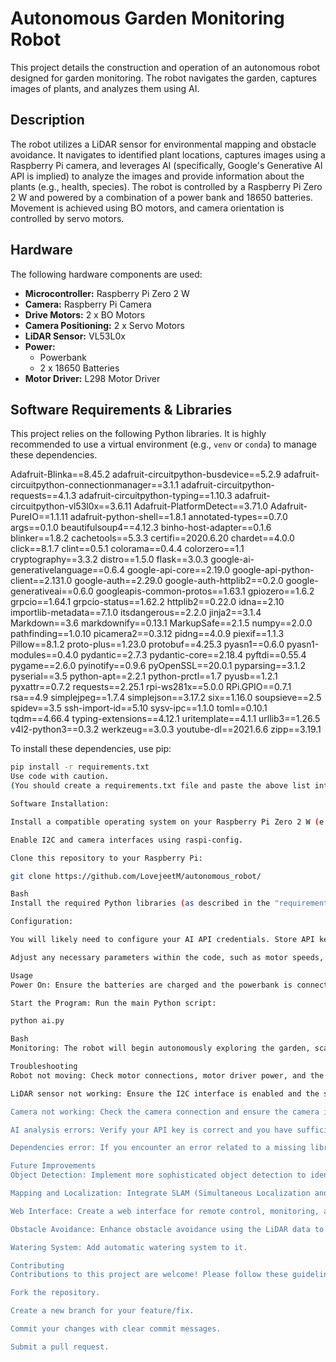 # Autonomous Garden Monitoring Robot

This project details the construction and operation of an autonomous robot designed for garden monitoring. The robot navigates the garden, captures images of plants, and analyzes them using AI.

## Description

The robot utilizes a LiDAR sensor for environmental mapping and obstacle avoidance.  It navigates to identified plant locations, captures images using a Raspberry Pi camera, and leverages AI (specifically, Google's Generative AI API is implied) to analyze the images and provide information about the plants (e.g., health, species). The robot is controlled by a Raspberry Pi Zero 2 W and powered by a combination of a power bank and 18650 batteries.  Movement is achieved using BO motors, and camera orientation is controlled by servo motors.

## Hardware

The following hardware components are used:

*   **Microcontroller:** Raspberry Pi Zero 2 W
*   **Camera:** Raspberry Pi Camera
*   **Drive Motors:** 2 x BO Motors
*   **Camera Positioning:** 2 x Servo Motors
*   **LiDAR Sensor:** VL53L0x
*   **Power:**
    *   Powerbank
    *   2 x 18650 Batteries
*   **Motor Driver:** L298 Motor Driver

## Software Requirements & Libraries

This project relies on the following Python libraries.  It is highly recommended to use a virtual environment (e.g., `venv` or `conda`) to manage these dependencies.

Adafruit-Blinka==8.45.2
adafruit-circuitpython-busdevice==5.2.9
adafruit-circuitpython-connectionmanager==3.1.1
adafruit-circuitpython-requests==4.1.3
adafruit-circuitpython-typing==1.10.3
adafruit-circuitpython-vl53l0x==3.6.11
Adafruit-PlatformDetect==3.71.0
Adafruit-PureIO==1.1.11
adafruit-python-shell==1.8.1
annotated-types==0.7.0
args==0.1.0
beautifulsoup4==4.12.3
binho-host-adapter==0.1.6
blinker==1.8.2
cachetools==5.3.3
certifi==2020.6.20
chardet==4.0.0
click==8.1.7
clint==0.5.1
colorama==0.4.4
colorzero==1.1
cryptography==3.3.2
distro==1.5.0
flask==3.0.3
google-ai-generativelanguage==0.6.4
google-api-core==2.19.0
google-api-python-client==2.131.0
google-auth==2.29.0
google-auth-httplib2==0.2.0
google-generativeai==0.6.0
googleapis-common-protos==1.63.1
gpiozero==1.6.2
grpcio==1.64.1
grpcio-status==1.62.2
httplib2==0.22.0
idna==2.10
importlib-metadata==7.1.0
itsdangerous==2.2.0
jinja2==3.1.4
Markdown==3.6
markdownify==0.13.1
MarkupSafe==2.1.5
numpy==2.0.0
pathfinding==1.0.10
picamera2==0.3.12
pidng==4.0.9
piexif==1.1.3
Pillow==8.1.2
proto-plus==1.23.0
protobuf==4.25.3
pyasn1==0.6.0
pyasn1-modules==0.4.0
pydantic==2.7.3
pydantic-core==2.18.4
pyftdi==0.55.4
pygame==2.6.0
pyinotify==0.9.6
pyOpenSSL==20.0.1
pyparsing==3.1.2
pyserial==3.5
python-apt==2.2.1
python-prctl==1.7
pyusb==1.2.1
pyxattr==0.7.2
requests==2.25.1
rpi-ws281x==5.0.0
RPi.GPIO==0.7.1
rsa==4.9
simplejpeg==1.7.4
simplejson==3.17.2
six==1.16.0
soupsieve==2.5
spidev==3.5
ssh-import-id==5.10
sysv-ipc==1.1.0
toml==0.10.1
tqdm==4.66.4
typing-extensions==4.12.1
uritemplate==4.1.1
urllib3==1.26.5
v4l2-python3==0.3.2
werkzeug==3.0.3
youtube-dl==2021.6.6
zipp==3.19.1

To install these dependencies, use pip:

```bash
pip install -r requirements.txt
Use code with caution.
(You should create a requirements.txt file and paste the above list into it.)

Software Installation:

Install a compatible operating system on your Raspberry Pi Zero 2 W (e.g., Raspberry Pi OS Lite).

Enable I2C and camera interfaces using raspi-config.

Clone this repository to your Raspberry Pi:

git clone https://github.com/LovejeetM/autonomous_robot/

Bash
Install the required Python libraries (as described in the "requirements.txt" section).

Configuration:

You will likely need to configure your AI API credentials. Store API key in a secure manner (e.g., environment variables) and load them into your Python script. Do not hardcode your API key directly into the code.

Adjust any necessary parameters within the code, such as motor speeds, turning angles, camera resolution, and AI model settings, specific pins for connection.

Usage
Power On: Ensure the batteries are charged and the powerbank is connected. Power on the robot.

Start the Program: Run the main Python script:

python ai.py 

Bash
Monitoring: The robot will begin autonomously exploring the garden, scanning the environment, and analyzing plants.

Troubleshooting
Robot not moving: Check motor connections, motor driver power, and the L298 Motor Driver configuration. Verify that the gpiozero library is correctly installed and that the correct GPIO pins are being used in your code.

LiDAR sensor not working: Ensure the I2C interface is enabled and the sensor is correctly wired. Test the sensor with a simple I2C scanning script to confirm it's detected. Verify the adafruit-circuitpython-vl53l0x library is installed.

Camera not working: Check the camera connection and ensure the camera interface is enabled. Use libcamera-still or libcamera-vid to test basic camera functionality.

AI analysis errors: Verify your API key is correct and you have sufficient API usage credits. Check the API documentation for error codes and troubleshooting tips. Double-check the data format being sent to the API. Consider adding error handling (try-except blocks) around your API calls to gracefully handle potential issues.

Dependencies error: If you encounter an error related to a missing library, double-check that you have installed all dependencies correctly using pip install -r requirements.txt. If the error persists, try creating a fresh virtual environment and reinstalling the dependencies.

Future Improvements
Object Detection: Implement more sophisticated object detection to identify specific plant types or diseases.

Mapping and Localization: Integrate SLAM (Simultaneous Localization and Mapping) for more accurate navigation and map creation.

Web Interface: Create a web interface for remote control, monitoring, and data visualization.

Obstacle Avoidance: Enhance obstacle avoidance using the LiDAR data to navigate complex garden layouts.

Watering System: Add automatic watering system to it.

Contributing
Contributions to this project are welcome! Please follow these guidelines:

Fork the repository.

Create a new branch for your feature/fix.

Commit your changes with clear commit messages.

Submit a pull request.

